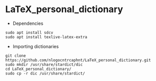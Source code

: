 # LaTeX_personal_dictionary

* Dependencies
```
sudo apt install sdcv
sudo apt install texlive-latex-extra
```

* Importing dictionaries
```
git clone https://github.com/nlogocntrcaphnt/LaTeX_personal_dictionary.git
sudo mkdir /usr/share/stardict/dic
cd LaTeX_personal_dictionary/
sudo cp -r dic /usr/share/stardict/
```




